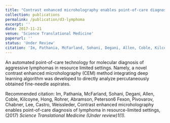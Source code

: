 ```yaml
---
title: "Contrast enhanced microholography enables point-of-care diagnosis of lymphoma in resource-limited settings"
collection: publications
permalink: /publication/d3-lymphoma
excerpt: ''
date: 2017-11-21
venue: 'Science Translational Medicine'
paperurl: ''
status: 'Under Review'
citation: 'Im, Pathania, McFarland, Sohani, Degani, Allen, Coble, Kilcoyne, Hong, Rohrer, Abramson, Peterson, Fexon, Pivovarov, Chabner, Lee, Castro, Weissleder, Contrast enhanced microholography enables point-of-care diagnosis of lymphoma in resource-limited settings. Science Translational Medicine. (2017)'
---
```


An automated point-of-care technology for molecular diagnosis of aggressive lymphomas in resource limited settings. Namely, a novel contrast enhanced microholography (CEM) method integrating deep learning algorithm was developed to directly analyze percutaneously obtained fine-needle aspirates.

Recommended citation: Im, Pathania, McFarland, Sohani, Degani, Allen, Coble, Kilcoyne, Hong, Rohrer, Abramson, Peterson6 Fexon, Pivovarov, Chabner, Lee, Castro, Weissleder, Contrast enhanced microholography enables point-of-care diagnosis of lymphoma in resource-limited settings, (2017) <i>Science Translational Medicine (Under review)1(1).
